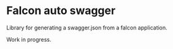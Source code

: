 # Falcon auto swagger

Library for generating a swagger.json from a falcon application.

Work in progress.